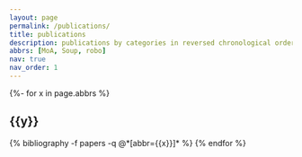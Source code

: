 ```yaml
---
layout: page
permalink: /publications/
title: publications
description: publications by categories in reversed chronological order. generated by jekyll-scholar.
abbrs: [MoA, Soup, robo]
nav: true
nav_order: 1
---
```

<!-- _pages/publications.md -->
<div class="publications">

{%- for x in page.abbrs %}
  <h2 class="year">{{y}}</h2>
  {% bibliography -f papers -q @*[abbr={{x}}]* %}
{% endfor %}

</div>
